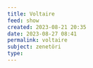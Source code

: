 ```yaml
---
title: Voltaire
feed: show
created: 2023-08-21 20:35
date: 2023-08-27 08:41
permalink: voltaire
subject: zenetöri
type: 
---
```

